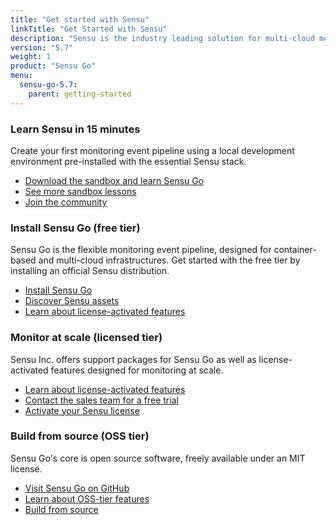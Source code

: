 ```yaml
---
title: "Get started with Sensu"
linkTitle: "Get Started with Sensu"
description: "Sensu is the industry leading solution for multi-cloud monitoring at scale. The Sensu monitoring event pipeline empowers businesses to automate their monitoring workflows and gain deep visibility into their multi-cloud environments. Get started now and feel the #monitoringlove."
version: "5.7"
weight: 1
product: "Sensu Go"
menu:
  sensu-go-5.7:
    parent: getting-started
---
```


### Learn Sensu in 15 minutes

Create your first monitoring event pipeline using a local development environment pre-installed with the essential Sensu stack.

- [Download the sandbox and learn Sensu Go][7]
- [See more sandbox lessons][1]
- [Join the community][8]

### Install Sensu Go (free tier)

Sensu Go is the flexible monitoring event pipeline, designed for container-based and multi-cloud infrastructures.
Get started with the free tier by installing an official Sensu distribution.

- [Install Sensu Go][2]
- [Discover Sensu assets][6]
- [Learn about license-activated features][12]

### Monitor at scale (licensed tier)

Sensu Inc. offers support packages for Sensu Go as well as license-activated features designed for monitoring at scale.

- [Learn about license-activated features][12]
- [Contact the sales team for a free trial][4]
- [Activate your Sensu license][5]

### Build from source (OSS tier)
Sensu Go's core is open source software, freely available under an MIT license.

- [Visit Sensu Go on GitHub][10]
- [Learn about OSS-tier features][12]
- [Build from source][11]

[1]: ../sandbox
[2]: ../../installation/install-sensu
[3]: https://sensu.io/products/enterprise
[4]: https://sensu.io/sales/
[5]: ../enterprise
[6]: https://bonsai.sensu.io
[7]: ../learn-sensu
[8]: https://sensu.io/community
[9]: ../../reference/license
[10]: https://github.com/sensu/sensu-go
[11]: https://github.com/sensu/sensu-go/blob/master/CONTRIBUTING.md#building
[12]: https://sensu.io/products
